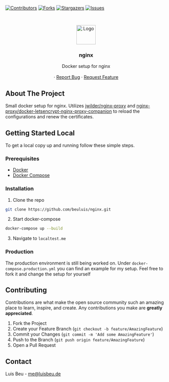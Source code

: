 [![Contributors][contributors-shield]][contributors-url]
[![Forks][forks-shield]][forks-url]
[![Stargazers][stars-shield]][stars-url]
[![Issues][issues-shield]][issues-url]


<!-- PROJECT LOGO -->
<br />
<p align="center">
  <img src="https://www.nginx.com/wp-content/uploads/2020/05/NGINX-product-icon.svg" alt="Logo" height="60">

  <h3 align="center">nginx</h3>

  <p align="center">
    Docker setup for nginx
    <br />
    <br />
    ·
    <a href="https://github.com/beuluis/nginx/issues">Report Bug</a>
    ·
    <a href="https://github.com/beuluis/nginx/issues">Request Feature</a>
  </p>
</p>

<!-- ABOUT THE PROJECT -->
## About The Project

Small docker setup for nginx. Utilizes [jwilder/nginx-proxy](https://github.com/nginx-proxy/nginx-proxy) and [nginx-proxy/docker-letsencrypt-nginx-proxy-companion](https://github.com/nginx-proxy/docker-letsencrypt-nginx-proxy-companion) to reload the configurations and renew the certificates.

<!-- GETTING STARTED -->
## Getting Started Local

To get a local copy up and running follow these simple steps.

### Prerequisites

* [Docker](https://docs.docker.com/get-docker/)
* [Docker Compose](https://docs.docker.com/compose/install/)

### Installation

1. Clone the repo
```sh
git clone https://github.com/beuluis/nginx.git
```
2. Start docker-compose
```sh
docker-compose up --build
```
3. Navigate to `localtest.me`

### Production

The production environment is still being worked on. Under `docker-compose.production.yml` you can find an example for my setup. Feel free to fork it and change the setup for yourself

<!-- CONTRIBUTING -->
## Contributing

Contributions are what make the open source community such an amazing place to learn, inspire, and create. Any contributions you make are **greatly appreciated**.

1. Fork the Project
2. Create your Feature Branch (`git checkout -b feature/AmazingFeature`)
3. Commit your Changes (`git commit -m 'Add some AmazingFeature'`)
4. Push to the Branch (`git push origin feature/AmazingFeature`)
5. Open a Pull Request


<!-- CONTACT -->
## Contact

Luis Beu - me@luisbeu.de


<!-- MARKDOWN LINKS & IMAGES -->
<!-- https://www.markdownguide.org/basic-syntax/#reference-style-links -->
[contributors-shield]: https://img.shields.io/github/contributors/beuluis/nginx.svg?style=flat-square
[contributors-url]: https://github.com/beuluis/nginx/graphs/contributors
[forks-shield]: https://img.shields.io/github/forks/beuluis/nginx.svg?style=flat-square
[forks-url]: https://github.com/beuluis/nginx/network/members
[stars-shield]: https://img.shields.io/github/stars/beuluis/nginx.svg?style=flat-square
[stars-url]: https://github.com/beuluis/nginx/stargazers
[issues-shield]: https://img.shields.io/github/issues/beuluis/nginx.svg?style=flat-square
[issues-url]: https://github.com/beuluis/nginx/issues
[license-shield]: https://img.shields.io/github/license/beuluis/nginx.svg?style=flat-square
